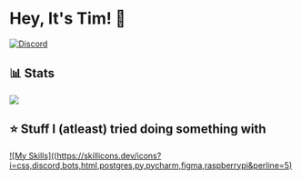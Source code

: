 # Hey, It's Tim! 👋
[![Discord](https://img.shields.io/discord/1259441226751541308?style=for-the-badge&logo=discord&logoColor=white&label=Discord&color=blue)](https://discord.gg/6FwHFBfASq)

## 📊 Stats


![](https://github-readme-stats.vercel.app/api?username=qrtim&show_icons=true&theme=dracula)


## ⭐ Stuff I (atleast) tried doing something with


[![My Skills]((https://skillicons.dev/icons?i=css,discord,bots,html,postgres,py,pycharm,figma,raspberrypi&perline=5)](https://skillicons.dev)
